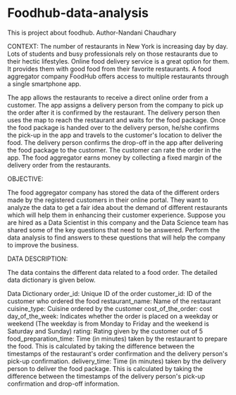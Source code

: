 # Foodhub-data-analysis
This is project about foodhub.
Author-Nandani Chaudhary

CONTEXT:
The number of restaurants in New York is increasing day by day. Lots of students and busy professionals rely on those restaurants due to their hectic lifestyles. Online food delivery service is a great option for them. It provides them with good food from their favorite restaurants. A food aggregator company FoodHub offers access to multiple restaurants through a single smartphone app.

The app allows the restaurants to receive a direct online order from a customer. The app assigns a delivery person from the company to pick up the order after it is confirmed by the restaurant. The delivery person then uses the map to reach the restaurant and waits for the food package. Once the food package is handed over to the delivery person, he/she confirms the pick-up in the app and travels to the customer's location to deliver the food. The delivery person confirms the drop-off in the app after delivering the food package to the customer. The customer can rate the order in the app. The food aggregator earns money by collecting a fixed margin of the delivery order from the restaurants.

OBJECTIVE:

The food aggregator company has stored the data of the different orders made by the registered customers in their online portal. They want to analyze the data to get a fair idea about the demand of different restaurants which will help them in enhancing their customer experience. Suppose you are hired as a Data Scientist in this company and the Data Science team has shared some of the key questions that need to be answered. Perform the data analysis to find answers to these questions that will help the company to improve the business.

DATA DESCRIPTION:

The data contains the different data related to a food order. The detailed data dictionary is given below.

Data Dictionary order_id: Unique ID of the order customer_id: ID of the customer who ordered the food restaurant_name: Name of the restaurant cuisine_type: Cuisine ordered by the customer cost_of_the_order: cost day_of_the_week: Indicates whether the order is placed on a weekday or weekend (The weekday is from Monday to Friday and the weekend is Saturday and Sunday) rating: Rating given by the customer out of 5 food_preparation_time: Time (in minutes) taken by the restaurant to prepare the food. This is calculated by taking the difference between the timestamps of the restaurant's order confirmation and the delivery person's pick-up confirmation. delivery_time: Time (in minutes) taken by the delivery person to deliver the food package. This is calculated by taking the difference between the timestamps of the delivery person's pick-up confirmation and drop-off information.

